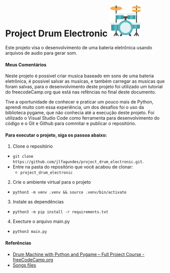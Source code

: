 # Project Drum Electronic <img src="./img/bateria.png" width=100>
Este projeto visa o desenvolvimento de uma bateria eletrônica usando arquivos de audio para gerar som.

#### Meus Comentários

Neste projeto é possivel criar musica baseado em sons de uma bateria eletrônica, é possivel salvar as musicas, e também carregar as musicas que foram salvas, para o desenvolvimento deste projeto foi utilizado um tutorial do freecodeCamp.org que está nas refências no final deste documento.

Tive a oportunidade de conhecer e praticar um pouco mais de Python, aprendi muito com essa experiência, um dos desafios foi o uso da biblioteca pygame, que não conhecia até a execução deste projeto. Foi utilizado o Visual Studio Code como ferramenta para desenvolvimento do código e o Git e Github para commitar e publicar o repositório.

#### Para executar o projeto, siga os passoa abaixo:

1. Clone o repositório

- `git clone https://github.com/jlfagundes/project_drum_electronic.git`.
- Entre na pasta do repositório que você acabou de clonar:
  - `project_drum_electronic`

2. Crie o ambiente virtual para o projeto

- `python3 -m venv .venv && source .venv/bin/activate`

3. Instale as dependências

- `python3 -m pip install -r requirements.txt`

4. Execture o arquivo main.py
- `python3 main.py`


#### Referências
- <a href="https://www.freecodecamp.org/news/create-a-drum-machine-with-python-and-pygame/">Drum Machine with Python and Pygame – Full Project Course - freeCodeCamp.org</a>
- <a href="https://hiphopmakers.com/40-free-music-producer-free-drum-kits">Songs files</a>


